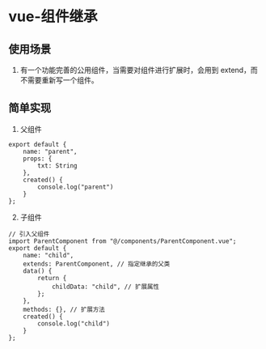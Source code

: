 # vue-组件继承
## 使用场景
1. 有一个功能完善的公用组件，当需要对组件进行扩展时，会用到 extend，而不需要重新写一个组件。

## 简单实现
1. 父组件
```
export default {
    name: "parent",
    props: {
        txt: String
    },
    created() {
        console.log("parent")
    }
};
```

2. 子组件
```
// 引入父组件
import ParentComponent from "@/components/ParentComponent.vue";
export default {
    name: "child",
    extends: ParentComponent, // 指定继承的父类
    data() {
        return {
            childData: "child", // 扩展属性
        };
    },
    methods: {}, // 扩展方法
    created() {
        console.log("child")
    }
};
```